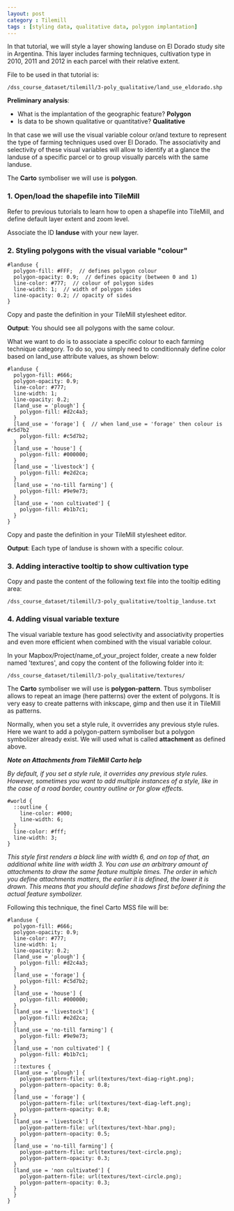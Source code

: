 ```yaml
---
layout: post
category : Tilemill
tags : [styling data, qualitative data, polygon implantation]
---
```


In that tutorial, we will style a layer showing landuse on El Dorado study site in Argentina. This layer includes farming techniques, cultivation type in 2010, 2011 and 2012 in each parcel with their relative extent.

File to be used in that tutorial is:

    /dss_course_dataset/tilemill/3-poly_qualitative/land_use_eldorado.shp

**Preliminary analysis**: 

* What is the implantation of the geographic feature? **Polygon**
* Is data to be shown qualitative or quantitative? **Qualitative**

In that case we will use the visual variable colour or/and texture to represent the type of farming techniques used over El Dorado. The associativity and selectivity of these visual variables will allow to identify at a glance the landuse of a specific parcel or to group visually parcels with the same landuse. 

The **Carto** symboliser we will use is **polygon**.

### 1. Open/load the shapefile into TileMill

Refer to previous tutorials to learn how to open a shapefile into TileMill, and define default layer extent and zoom level.

Associate the ID **landuse** with your new layer.

### 2. Styling polygons with the visual variable "colour"

    #landuse { 
      polygon-fill: #FFF;  // defines polygon colour
      polygon-opacity: 0.9;  // defines opacity (between 0 and 1)
      line-color: #777;  // colour of polygon sides
      line-width: 1;  // width of polygon sides
      line-opacity: 0.2; // opacity of sides
    }

Copy and paste the definition in your TileMill stylesheet editor.

**Output**: You should see all polygons with the same colour.

What we want to do is to associate a specific colour to each farming technique category. To do so, you simply need to conditionnaly define color based on land_use attribute values, as shown below:

    #landuse { 
      polygon-fill: #666;
      polygon-opacity: 0.9;
      line-color: #777;
      line-width: 1;
      line-opacity: 0.2;
      [land_use = 'plough'] {
        polygon-fill: #d2c4a3;
      }
      [land_use = 'forage'] {  // when land_use = 'forage' then colour is #c5d7b2
        polygon-fill: #c5d7b2;
      }
      [land_use = 'house'] {
        polygon-fill: #000000;
      }
      [land_use = 'livestock'] {
        polygon-fill: #e2d2ca;
      }
      [land_use = 'no-till farming'] {
        polygon-fill: #9e9e73;
      }
      [land_use = 'non cultivated'] {
        polygon-fill: #b1b7c1;
      }
    }

Copy and paste the definition in your TileMill stylesheet editor.

**Output**: Each type of landuse is shown with a specific colour.

### 3. Adding interactive tooltip to show cultivation type

Copy and paste the content of the following text file into the tooltip editing area:

    /dss_course_dataset/tilemill/3-poly_qualitative/tooltip_landuse.txt


### 4. Adding visual variable texture

The visual variable texture has good selectivity and associativity properties and even more efficient when combined with the visual variable colour. 

In your Mapbox/Project/name_of_your_project folder, create a new folder named 'textures', and copy the content of the following folder into it:

    /dss_course_dataset/tilemill/3-poly_qualitative/textures/


The **Carto** symboliser we will use is **polygon-pattern**. Tbus symboliser allows to repeat an image (here patterns) over the extent of polygons. It is very easy to create patterns with inkscape, gimp and then use it in TileMill as patterns.

Normally, when you set a style rule, it ovverrides any previous style rules. Here we want to add a polygon-pattern symboliser but a polygon symbolizer already exist. We will used what is called **attachment** as defined above.

***Note on Attachments from TileMill Carto help***

*By default, if you set a style rule, it overrides any previous style rules. However, sometimes you want to add multiple instances of a style, like in the case of a road border, country outline or for glow effects.*

    #world {
      ::outline {
        line-color: #000;
        line-width: 6;
      }
      line-color: #fff;
      line-width: 3;
    }

*This style first renders a black line with width 6, and on top of that, an additional white line with width 3. You can use an arbitrary amount of attachments to draw the same feature multiple times. The order in which you define attachments matters, the earlier it is defined, the lower it is drawn. This means that you should define shadows first before defining the actual feature symbolizer.*

Following this technique, the finel Carto MSS file will be:

    #landuse { 
      polygon-fill: #666;
      polygon-opacity: 0.9;
      line-color: #777;
      line-width: 1;
      line-opacity: 0.2;
      [land_use = 'plough'] {
        polygon-fill: #d2c4a3;
      }
      [land_use = 'forage'] {
        polygon-fill: #c5d7b2;
      }
      [land_use = 'house'] {
        polygon-fill: #000000;
      }
      [land_use = 'livestock'] {
        polygon-fill: #e2d2ca;
      }
      [land_use = 'no-till farming'] {
        polygon-fill: #9e9e73;
      }
      [land_use = 'non cultivated'] {
        polygon-fill: #b1b7c1;
      }
      ::textures {
      [land_use = 'plough'] {
        polygon-pattern-file: url(textures/text-diag-right.png);
        polygon-pattern-opacity: 0.8;
      }
      [land_use = 'forage'] {
        polygon-pattern-file: url(textures/text-diag-left.png);
        polygon-pattern-opacity: 0.8; 
      }
      [land_use = 'livestock'] {
        polygon-pattern-file: url(textures/text-hbar.png);
        polygon-pattern-opacity: 0.5;
      }
      [land_use = 'no-till farming'] {
        polygon-pattern-file: url(textures/text-circle.png);
        polygon-pattern-opacity: 0.3; 
      }
      [land_use = 'non cultivated'] {
        polygon-pattern-file: url(textures/text-circle.png);  
        polygon-pattern-opacity: 0.3; 
      }
      }
    }
